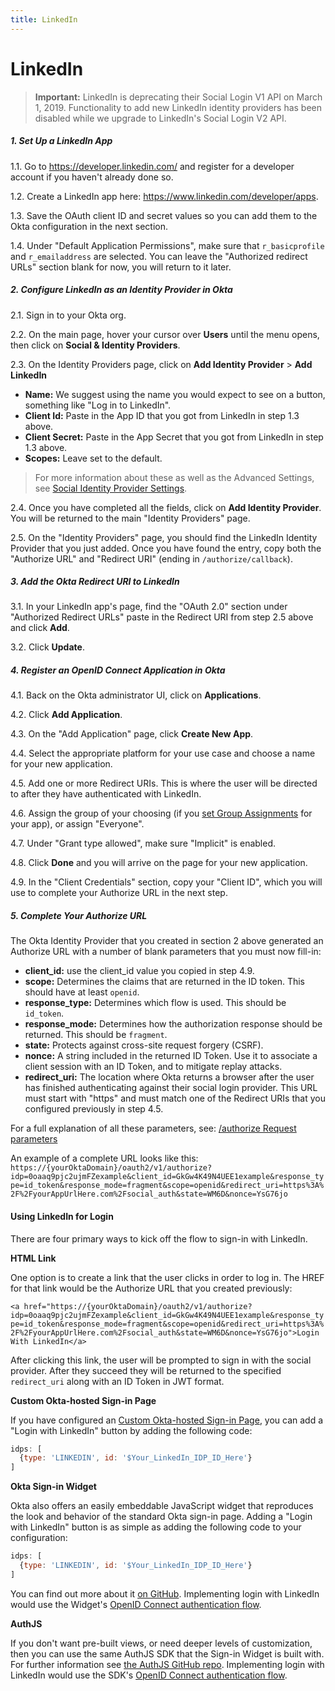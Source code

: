 ```yaml
---
title: LinkedIn
---
```


# LinkedIn

> **Important:** LinkedIn is deprecating their Social Login V1 API on March 1, 2019. Functionality to add new LinkedIn identity providers has been disabled while we upgrade to LinkedIn's Social Login V2 API.

##### 1. Set Up a LinkedIn App

1.1. Go to <https://developer.linkedin.com/> and register for a developer account if you haven't already done so.

1.2. Create a LinkedIn app here: <https://www.linkedin.com/developer/apps>.

1.3. Save the OAuth client ID and secret values so you can add them to the Okta configuration in the next section.

1.4. Under "Default Application Permissions", make sure that `r_basicprofile` and `r_emailaddress` are selected. You can leave the "Authorized redirect URLs" section blank for now, you will return to it later.

##### 2. Configure LinkedIn as an Identity Provider in Okta

2.1. Sign in to your Okta org.

2.2. On the main page, hover your cursor over **Users** until the menu opens, then click on **Social & Identity Providers**.

2.3. On the Identity Providers page, click on **Add Identity Provider** > **Add LinkedIn**

* **Name:** We suggest using the name you would expect to see on a button, something like "Log in to LinkedIn".
* **Client Id:** Paste in the App ID that you got from LinkedIn in step 1.3 above.
* **Client Secret:** Paste in the App Secret that you got from LinkedIn in step 1.3 above.
* **Scopes:** Leave set to the default.

> For more information about these as well as the Advanced Settings, see [Social Identity Provider Settings](social-settings).

2.4. Once you have completed all the fields, click on **Add Identity Provider**. You will be returned to the main "Identity Providers" page.

2.5. On the "Identity Providers" page, you should find the LinkedIn Identity Provider that you just added. Once you have found the entry, copy both the "Authorize URL" and "Redirect URI" (ending in `/authorize/callback`).

##### 3. Add the Okta Redirect URI to LinkedIn

3.1. In your LinkedIn app's page, find the "OAuth 2.0" section under "Authorized Redirect URLs" paste in the Redirect URI from step 2.5 above and click **Add**.

3.2. Click **Update**.

##### 4. Register an OpenID Connect Application in Okta

4.1. Back on the Okta administrator UI, click on **Applications**.

4.2. Click **Add Application**.

4.3. On the "Add Application" page, click **Create New App**.

4.4. Select the appropriate platform for your use case and choose a name for your new application.

4.5. Add one or more Redirect URIs. This is where the user will be directed to after they have authenticated with LinkedIn.

4.6. Assign the group of your choosing (if you [set Group Assignments](social-settings) for your app), or assign "Everyone".

4.7. Under "Grant type allowed", make sure "Implicit" is enabled.

4.8. Click **Done** and you will arrive on the page for your new application.

4.9. In the "Client Credentials" section, copy your "Client ID", which you will use to complete your Authorize URL in the next step.

##### 5. Complete Your Authorize URL

The Okta Identity Provider that you created in section 2 above generated an Authorize URL with a number of blank parameters that you must now fill-in:

* **client_id:** use the client_id value you copied in step 4.9.
* **scope:** Determines the claims that are returned in the ID token. This should have at least `openid`.
* **response_type:** Determines which flow is used. This should be `id_token`.
* **response_mode:** Determines how the authorization response should be returned. This should be `fragment`.
* **state:** Protects against cross-site request forgery (CSRF).
* **nonce:** A string included in the returned ID Token. Use it to associate a client session with an ID Token, and to mitigate replay attacks.
* **redirect_uri:** The location where Okta returns a browser after the user has finished authenticating against their social login provider. This URL must start with "https" and must match one of the Redirect URIs that you configured previously in step 4.5.

For a full explanation of all these parameters, see: [/authorize Request parameters](/docs/api/resources/oidc#request-parameters)

An example of a complete URL looks like this: `https://{yourOktaDomain}/oauth2/v1/authorize?idp=0oaaq9pjc2ujmFZexample&client_id=GkGw4K49N4UEE1example&response_type=id_token&response_mode=fragment&scope=openid&redirect_uri=https%3A%2F%2FyourAppUrlHere.com%2Fsocial_auth&state=WM6D&nonce=YsG76jo`

#### Using LinkedIn for Login

There are four primary ways to kick off the flow to sign-in with LinkedIn.

**HTML Link**

One option is to create a link that the user clicks in order to log in. The HREF for that link would be the Authorize URL that you created previously:

`<a href="https://{yourOktaDomain}/oauth2/v1/authorize?idp=0oaaq9pjc2ujmFZexample&client_id=GkGw4K49N4UEE1example&response_type=id_token&response_mode=fragment&scope=openid&redirect_uri=https%3A%2F%2FyourAppUrlHere.com%2Fsocial_auth&state=WM6D&nonce=YsG76jo">Login With LinkedIn</a>`

After clicking this link, the user will be prompted to sign in with the social provider. After they succeed they will be returned to the specified `redirect_uri` along with an ID Token in JWT format.

**Custom Okta-hosted Sign-in Page**

If you have configured an [Custom Okta-hosted Sign-in Page](https://help.okta.com/en/prod/Content/Topics/Settings/custom-okta-hosted-sign-in-page.htm), you can add a "Login with LinkedIn" button by adding the following code:

```js
idps: [
  {type: 'LINKEDIN', id: '$Your_LinkedIn_IDP_ID_Here'}
]
```

**Okta Sign-in Widget**

Okta also offers an easily embeddable JavaScript widget that reproduces the look and behavior of the standard Okta sign-in page. Adding a "Login with LinkedIn" button is as simple as adding the following code to your configuration:

```js
idps: [
  {type: 'LINKEDIN', id: '$Your_LinkedIn_IDP_ID_Here'}
]
```

You can find out more about it [on GitHub](https://github.com/okta/okta-signin-widget#okta-sign-in-widget). Implementing login with LinkedIn would use the Widget's [OpenID Connect authentication flow](https://github.com/okta/okta-signin-widget#openid-connect).

**AuthJS**

If you don't want pre-built views, or need deeper levels of customization, then you can use the same AuthJS SDK that the Sign-in Widget is built with. For further information see [the AuthJS GitHub repo](https://github.com/okta/okta-auth-js#install). Implementing login with LinkedIn would use the SDK's [OpenID Connect authentication flow](https://github.com/okta/okta-auth-js#openid-connect-options).
